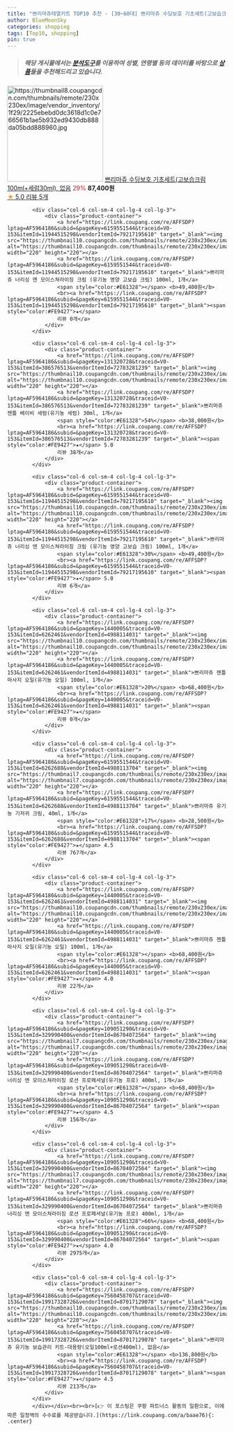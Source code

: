 ```yaml
---
title: "쁘리마쥬태열키트 TOP10 추천 - [30~60대] 쁘리마쥬 수딩보호 기초세트(고보습크림100ml+세럼30ml), 없음"
author: BlueMoonSky
categories: shopping
tags: [Top10, shopping]
pin: true
---
```


> ##### 해당 게시물에서는 [**분석도구**](https://itemscout.io/)를 이용하여 **성별**, **연령별** 등의 데이터를 바탕으로 [**상품**](https://link.coupang.com/a/baae76)들을 추천해드리고 있습니다.
<div class="container"><div class="row">
            <div class="col-6 col-sm-4 col-lg-4 col-lg-3">
                <div class="product-container">
                    <a href="https://link.coupang.com/re/AFFSDP?lptag=AF5964186&subid=&pageKey=7589147125&traceid=V0-153&itemId=20051020523&vendorItemId=87147246295" target="_blank"><img src="https://thumbnail8.coupangcdn.com/thumbnails/remote/230x230ex/image/vendor_inventory/1f29/2225ebebd0dc3618d1c0e766561b1ae5b932ed9430db888da05bdd888960.jpg" alt="https://thumbnail8.coupangcdn.com/thumbnails/remote/230x230ex/image/vendor_inventory/1f29/2225ebebd0dc3618d1c0e766561b1ae5b932ed9430db888da05bdd888960.jpg" width="220" height="220"></a>
                    <a href="https://link.coupang.com/re/AFFSDP?lptag=AF5964186&subid=&pageKey=7589147125&traceid=V0-153&itemId=20051020523&vendorItemId=87147246295" target="_blank">쁘리마쥬 수딩보호 기초세트(고보습크림100ml+세럼30ml), 없음</a>
                    <span style="color:#E61328">29%</span> <b>87,400원</b>
                    <br><a href="https://link.coupang.com/re/AFFSDP?lptag=AF5964186&subid=&pageKey=7589147125&traceid=V0-153&itemId=20051020523&vendorItemId=87147246295" target="_blank"><span style="color:#FE9427">★</span> 5.0
                    리뷰 5개</a>
                </div>
            </div>
            
            <div class="col-6 col-sm-4 col-lg-4 col-lg-3">
                <div class="product-container">
                    <a href="https://link.coupang.com/re/AFFSDP?lptag=AF5964186&subid=&pageKey=6159551544&traceid=V0-153&itemId=11944515298&vendorItemId=79217195610" target="_blank"><img src="https://thumbnail10.coupangcdn.com/thumbnails/remote/230x230ex/image/vendor_inventory/ad99/e48c5a35e1604a2cd057b527fd2a553053c99a34a975a44d3ed836eb65af.jpg" alt="https://thumbnail10.coupangcdn.com/thumbnails/remote/230x230ex/image/vendor_inventory/ad99/e48c5a35e1604a2cd057b527fd2a553053c99a34a975a44d3ed836eb65af.jpg" width="220" height="220"></a>
                    <a href="https://link.coupang.com/re/AFFSDP?lptag=AF5964186&subid=&pageKey=6159551544&traceid=V0-153&itemId=11944515298&vendorItemId=79217195610" target="_blank">쁘리마쥬 너리싱 앤 모이스쳐라이징 크림 (유기농 영양 고보습 크림) 100ml, 1개</a>
                    <span style="color:#E61328"></span> <b>49,400원</b>
                    <br><a href="https://link.coupang.com/re/AFFSDP?lptag=AF5964186&subid=&pageKey=6159551544&traceid=V0-153&itemId=11944515298&vendorItemId=79217195610" target="_blank"><span style="color:#FE9427">★</span> 
                    리뷰 0개</a>
                </div>
            </div>
            
            <div class="col-6 col-sm-4 col-lg-4 col-lg-3">
                <div class="product-container">
                    <a href="https://link.coupang.com/re/AFFSDP?lptag=AF5964186&subid=&pageKey=131320728&traceid=V0-153&itemId=386576513&vendorItemId=72783281239" target="_blank"><img src="https://thumbnail10.coupangcdn.com/thumbnails/remote/230x230ex/image/vendor_inventory/9f7e/51a57d6b0a420cee9e94b921fd61ea1fa0cb5b77f4c97b13593baa256c33.jpg" alt="https://thumbnail10.coupangcdn.com/thumbnails/remote/230x230ex/image/vendor_inventory/9f7e/51a57d6b0a420cee9e94b921fd61ea1fa0cb5b77f4c97b13593baa256c33.jpg" width="220" height="220"></a>
                    <a href="https://link.coupang.com/re/AFFSDP?lptag=AF5964186&subid=&pageKey=131320728&traceid=V0-153&itemId=386576513&vendorItemId=72783281239" target="_blank">쁘리마쥬 젠틀 베이비 세럼(유기농 세럼) 30ml, 1개</a>
                    <span style="color:#E61328">54%</span> <b>38,000원</b>
                    <br><a href="https://link.coupang.com/re/AFFSDP?lptag=AF5964186&subid=&pageKey=131320728&traceid=V0-153&itemId=386576513&vendorItemId=72783281239" target="_blank"><span style="color:#FE9427">★</span> 5.0
                    리뷰 38개</a>
                </div>
            </div>
            
            <div class="col-6 col-sm-4 col-lg-4 col-lg-3">
                <div class="product-container">
                    <a href="https://link.coupang.com/re/AFFSDP?lptag=AF5964186&subid=&pageKey=6159551544&traceid=V0-153&itemId=11944515298&vendorItemId=79217195610" target="_blank"><img src="https://thumbnail10.coupangcdn.com/thumbnails/remote/230x230ex/image/vendor_inventory/ad99/e48c5a35e1604a2cd057b527fd2a553053c99a34a975a44d3ed836eb65af.jpg" alt="https://thumbnail10.coupangcdn.com/thumbnails/remote/230x230ex/image/vendor_inventory/ad99/e48c5a35e1604a2cd057b527fd2a553053c99a34a975a44d3ed836eb65af.jpg" width="220" height="220"></a>
                    <a href="https://link.coupang.com/re/AFFSDP?lptag=AF5964186&subid=&pageKey=6159551544&traceid=V0-153&itemId=11944515298&vendorItemId=79217195610" target="_blank">쁘리마쥬 너리싱 앤 모이스쳐라이징 크림 (유기농 영양 고보습 크림) 100ml, 1개</a>
                    <span style="color:#E61328">30%</span> <b>49,400원</b>
                    <br><a href="https://link.coupang.com/re/AFFSDP?lptag=AF5964186&subid=&pageKey=6159551544&traceid=V0-153&itemId=11944515298&vendorItemId=79217195610" target="_blank"><span style="color:#FE9427">★</span> 5.0
                    리뷰 6개</a>
                </div>
            </div>
            
            <div class="col-6 col-sm-4 col-lg-4 col-lg-3">
                <div class="product-container">
                    <a href="https://link.coupang.com/re/AFFSDP?lptag=AF5964186&subid=&pageKey=1440005&traceid=V0-153&itemId=6262461&vendorItemId=4988114031" target="_blank"><img src="https://thumbnail10.coupangcdn.com/thumbnails/remote/230x230ex/image/vendor_inventory/5549/1e9de9e82234b7f7a84a67b91540d1968e1650aad1408d9d7ca974575de9.jpg" alt="https://thumbnail10.coupangcdn.com/thumbnails/remote/230x230ex/image/vendor_inventory/5549/1e9de9e82234b7f7a84a67b91540d1968e1650aad1408d9d7ca974575de9.jpg" width="220" height="220"></a>
                    <a href="https://link.coupang.com/re/AFFSDP?lptag=AF5964186&subid=&pageKey=1440005&traceid=V0-153&itemId=6262461&vendorItemId=4988114031" target="_blank">쁘리마쥬 젠틀 마사지 오일(유기농 오일) 100ml, 1개</a>
                    <span style="color:#E61328">20%</span> <b>68,400원</b>
                    <br><a href="https://link.coupang.com/re/AFFSDP?lptag=AF5964186&subid=&pageKey=1440005&traceid=V0-153&itemId=6262461&vendorItemId=4988114031" target="_blank"><span style="color:#FE9427">★</span> 
                    리뷰 0개</a>
                </div>
            </div>
            
            <div class="col-6 col-sm-4 col-lg-4 col-lg-3">
                <div class="product-container">
                    <a href="https://link.coupang.com/re/AFFSDP?lptag=AF5964186&subid=&pageKey=6159551544&traceid=V0-153&itemId=6262688&vendorItemId=4988113704" target="_blank"><img src="https://thumbnail7.coupangcdn.com/thumbnails/remote/230x230ex/image/vendor_inventory/ed5d/42c70138e71cecc632a811fcc012a8814b06f93166f877b4376d82cb4c27.jpg" alt="https://thumbnail7.coupangcdn.com/thumbnails/remote/230x230ex/image/vendor_inventory/ed5d/42c70138e71cecc632a811fcc012a8814b06f93166f877b4376d82cb4c27.jpg" width="220" height="220"></a>
                    <a href="https://link.coupang.com/re/AFFSDP?lptag=AF5964186&subid=&pageKey=6159551544&traceid=V0-153&itemId=6262688&vendorItemId=4988113704" target="_blank">쁘리마쥬 유기농 기저귀 크림, 40ml, 1개</a>
                    <span style="color:#E61328">17%</span> <b>28,500원</b>
                    <br><a href="https://link.coupang.com/re/AFFSDP?lptag=AF5964186&subid=&pageKey=6159551544&traceid=V0-153&itemId=6262688&vendorItemId=4988113704" target="_blank"><span style="color:#FE9427">★</span> 4.5
                    리뷰 767개</a>
                </div>
            </div>
            
            <div class="col-6 col-sm-4 col-lg-4 col-lg-3">
                <div class="product-container">
                    <a href="https://link.coupang.com/re/AFFSDP?lptag=AF5964186&subid=&pageKey=1440005&traceid=V0-153&itemId=6262461&vendorItemId=4988114031" target="_blank"><img src="https://thumbnail10.coupangcdn.com/thumbnails/remote/230x230ex/image/vendor_inventory/5549/1e9de9e82234b7f7a84a67b91540d1968e1650aad1408d9d7ca974575de9.jpg" alt="https://thumbnail10.coupangcdn.com/thumbnails/remote/230x230ex/image/vendor_inventory/5549/1e9de9e82234b7f7a84a67b91540d1968e1650aad1408d9d7ca974575de9.jpg" width="220" height="220"></a>
                    <a href="https://link.coupang.com/re/AFFSDP?lptag=AF5964186&subid=&pageKey=1440005&traceid=V0-153&itemId=6262461&vendorItemId=4988114031" target="_blank">쁘리마쥬 젠틀 마사지 오일(유기농 오일) 100ml, 1개</a>
                    <span style="color:#E61328"></span> <b>68,400원</b>
                    <br><a href="https://link.coupang.com/re/AFFSDP?lptag=AF5964186&subid=&pageKey=1440005&traceid=V0-153&itemId=6262461&vendorItemId=4988114031" target="_blank"><span style="color:#FE9427">★</span> 4.0
                    리뷰 22개</a>
                </div>
            </div>
            
            <div class="col-6 col-sm-4 col-lg-4 col-lg-3">
                <div class="product-container">
                    <a href="https://link.coupang.com/re/AFFSDP?lptag=AF5964186&subid=&pageKey=109051290&traceid=V0-153&itemId=329990400&vendorItemId=86704072564" target="_blank"><img src="https://thumbnail7.coupangcdn.com/thumbnails/remote/230x230ex/image/vendor_inventory/2ef3/1e3267dcb26808e69d778973b5ac15032dc82a50c5fe809af2c01ada1338.jpg" alt="https://thumbnail7.coupangcdn.com/thumbnails/remote/230x230ex/image/vendor_inventory/2ef3/1e3267dcb26808e69d778973b5ac15032dc82a50c5fe809af2c01ada1338.jpg" width="220" height="220"></a>
                    <a href="https://link.coupang.com/re/AFFSDP?lptag=AF5964186&subid=&pageKey=109051290&traceid=V0-153&itemId=329990400&vendorItemId=86704072564" target="_blank">쁘리마쥬 너리싱 앤 모이스쳐라이징 로션 프로페셔널(유기농 프로) 400ml, 1개</a>
                    <span style="color:#E61328"></span> <b>68,400원</b>
                    <br><a href="https://link.coupang.com/re/AFFSDP?lptag=AF5964186&subid=&pageKey=109051290&traceid=V0-153&itemId=329990400&vendorItemId=86704072564" target="_blank"><span style="color:#FE9427">★</span> 4.5
                    리뷰 156개</a>
                </div>
            </div>
            
            <div class="col-6 col-sm-4 col-lg-4 col-lg-3">
                <div class="product-container">
                    <a href="https://link.coupang.com/re/AFFSDP?lptag=AF5964186&subid=&pageKey=109051290&traceid=V0-153&itemId=329990400&vendorItemId=86704072564" target="_blank"><img src="https://thumbnail7.coupangcdn.com/thumbnails/remote/230x230ex/image/vendor_inventory/2ef3/1e3267dcb26808e69d778973b5ac15032dc82a50c5fe809af2c01ada1338.jpg" alt="https://thumbnail7.coupangcdn.com/thumbnails/remote/230x230ex/image/vendor_inventory/2ef3/1e3267dcb26808e69d778973b5ac15032dc82a50c5fe809af2c01ada1338.jpg" width="220" height="220"></a>
                    <a href="https://link.coupang.com/re/AFFSDP?lptag=AF5964186&subid=&pageKey=109051290&traceid=V0-153&itemId=329990400&vendorItemId=86704072564" target="_blank">쁘리마쥬 너리싱 앤 모이스쳐라이징 로션 프로페셔널(유기농 프로) 400ml, 1개</a>
                    <span style="color:#E61328">66%</span> <b>68,400원</b>
                    <br><a href="https://link.coupang.com/re/AFFSDP?lptag=AF5964186&subid=&pageKey=109051290&traceid=V0-153&itemId=329990400&vendorItemId=86704072564" target="_blank"><span style="color:#FE9427">★</span> 4.0
                    리뷰 2975개</a>
                </div>
            </div>
            
            <div class="col-6 col-sm-4 col-lg-4 col-lg-3">
                <div class="product-container">
                    <a href="https://link.coupang.com/re/AFFSDP?lptag=AF5964186&subid=&pageKey=7560458707&traceid=V0-153&itemId=19917328726&vendorItemId=87017129078" target="_blank"><img src="https://thumbnail10.coupangcdn.com/thumbnails/remote/230x230ex/image/vendor_inventory/0610/9c902428941d3bea1585b0556cad3993784850634a15bd7d45a9c2e8975e.jpg" alt="https://thumbnail10.coupangcdn.com/thumbnails/remote/230x230ex/image/vendor_inventory/0610/9c902428941d3bea1585b0556cad3993784850634a15bd7d45a9c2e8975e.jpg" width="220" height="220"></a>
                    <a href="https://link.coupang.com/re/AFFSDP?lptag=AF5964186&subid=&pageKey=7560458707&traceid=V0-153&itemId=19917328726&vendorItemId=87017129078" target="_blank">쁘리마쥬 유기농 보습관리 키트-대용량(오일100ml+로션400ml), 없음</a>
                    <span style="color:#E61328"></span> <b>136,800원</b>
                    <br><a href="https://link.coupang.com/re/AFFSDP?lptag=AF5964186&subid=&pageKey=7560458707&traceid=V0-153&itemId=19917328726&vendorItemId=87017129078" target="_blank"><span style="color:#FE9427">★</span> 4.5
                    리뷰 213개</a>
                </div>
            </div>
            </div></div><br><br>[👉 이 포스팅은 쿠팡 파트너스 활동의 일환으로, 이에 따른 일정액의 수수료를 제공받습니다.](https://link.coupang.com/a/baae76){: .center}